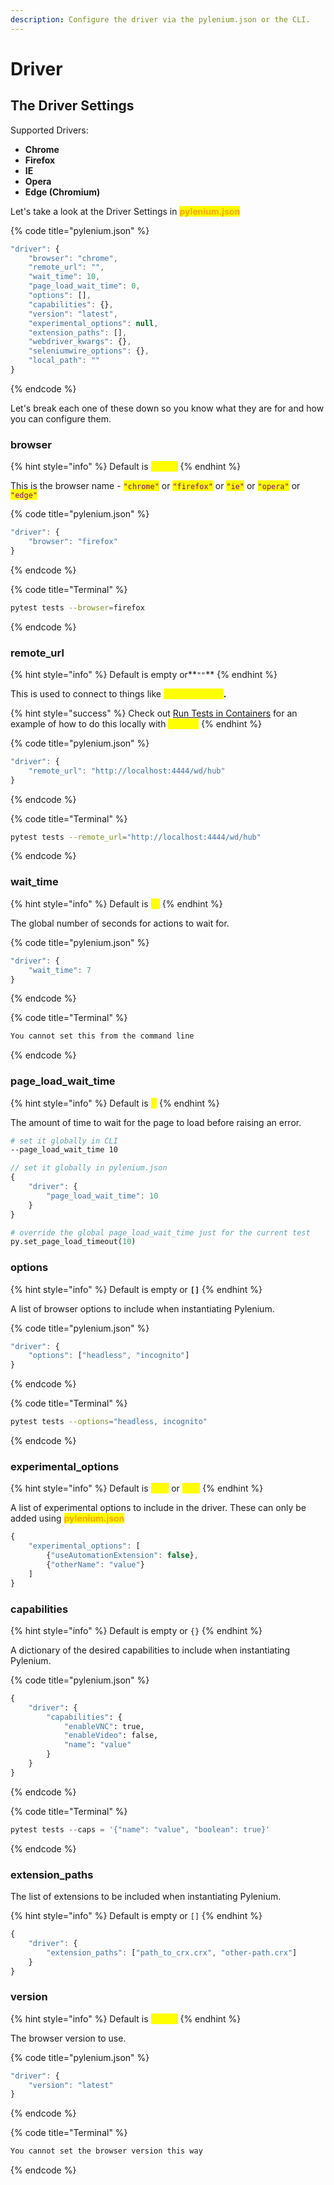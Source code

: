 ```yaml
---
description: Configure the driver via the pylenium.json or the CLI.
---
```


# Driver

## The Driver Settings

Supported Drivers:

* **Chrome**
* **Firefox**
* **IE**
* **Opera**
* **Edge (Chromium)**

&#x20;Let's take a look at the Driver Settings in <mark style="color:orange;">**pylenium.json**</mark>

{% code title="pylenium.json" %}
```javascript
"driver": {
    "browser": "chrome",
    "remote_url": "",
    "wait_time": 10,
    "page_load_wait_time": 0,
    "options": [],
    "capabilities": {},
    "version": "latest",
    "experimental_options": null,
    "extension_paths": [],
    "webdriver_kwargs": {},
    "seleniumwire_options": {},
    "local_path": ""
}
```
{% endcode %}

Let's break each one of these down so you know what they are for and how you can configure them.

### browser

{% hint style="info" %}
Default is <mark style="color:yellow;">**`chrome`**</mark>
{% endhint %}

This is the browser name - <mark style="color:purple;">`"chrome"`</mark> or <mark style="color:purple;">`"firefox"`</mark> or <mark style="color:purple;">`"ie"`</mark> or <mark style="color:purple;">`"opera"`</mark> or <mark style="color:purple;">`"edge"`</mark>

{% code title="pylenium.json" %}
```javascript
"driver": {
    "browser": "firefox"
}
```
{% endcode %}

{% code title="Terminal" %}
```bash
pytest tests --browser=firefox
```
{% endcode %}

### remote\_url

{% hint style="info" %}
Default is empty or**`""`**
{% endhint %}

This is used to connect to things like <mark style="color:yellow;">**Selenium Grid**</mark>**.**

{% hint style="success" %}
Check out [Run Tests in Containers](../guides/run-tests-in-containers.md) for an example of how to do this locally with <mark style="color:yellow;">**Docker**</mark>
{% endhint %}

{% code title="pylenium.json" %}
```javascript
"driver": {
    "remote_url": "http://localhost:4444/wd/hub"
}
```
{% endcode %}

{% code title="Terminal" %}
```bash
pytest tests --remote_url="http://localhost:4444/wd/hub"
```
{% endcode %}

### wait\_time

{% hint style="info" %}
Default is <mark style="color:yellow;">**`10`**</mark>
{% endhint %}

The global number of seconds for actions to wait for.

{% code title="pylenium.json" %}
```javascript
"driver": {
    "wait_time": 7
}
```
{% endcode %}

{% code title="Terminal" %}
```bash
You cannot set this from the command line
```
{% endcode %}

### page\_load\_wait\_time

{% hint style="info" %}
Default is <mark style="color:yellow;">**0**</mark>
{% endhint %}

The amount of time to wait for the page to load before raising an error.

```bash
# set it globally in CLI
--page_load_wait_time 10
```

```javascript
// set it globally in pylenium.json
{
    "driver": {
        "page_load_wait_time": 10
    }
}
```

```python
# override the global page_load_wait_time just for the current test
py.set_page_load_timeout(10)
```

### options

{% hint style="info" %}
Default is empty or **`[]`**
{% endhint %}

A list of browser options to include when instantiating Pylenium.

{% code title="pylenium.json" %}
```javascript
"driver": {
    "options": ["headless", "incognito"]
}
```
{% endcode %}

{% code title="Terminal" %}
```bash
pytest tests --options="headless, incognito"
```
{% endcode %}

### experimental\_options

{% hint style="info" %}
Default is <mark style="color:yellow;">**`null`**</mark> or <mark style="color:yellow;">**`None`**</mark>
{% endhint %}

A list of experimental options to include in the driver. These can only be added using <mark style="color:orange;">**pylenium.json**</mark>

```javascript
{
    "experimental_options": [
        {"useAutomationExtension": false},
        {"otherName": "value"}
    ]
}
```

### capabilities

{% hint style="info" %}
Default is empty or `{}`
{% endhint %}

A dictionary of the desired capabilities to include when instantiating Pylenium.

{% code title="pylenium.json" %}
```python
{
    "driver": {
        "capabilities": {
            "enableVNC": true,
            "enableVideo": false,
            "name": "value"
        }
    }
}
```
{% endcode %}

{% code title="Terminal" %}
```python
pytest tests --caps = '{"name": "value", "boolean": true}'
```
{% endcode %}

### extension\_paths

The list of extensions to be included when instantiating Pylenium.

{% hint style="info" %}
Default is empty or `[]`
{% endhint %}

```javascript
{
    "driver": {
        "extension_paths": ["path_to_crx.crx", "other-path.crx"]
    }
}
```

### version

{% hint style="info" %}
Default is <mark style="color:yellow;">**`latest`**</mark>
{% endhint %}

The browser version to use.

{% code title="pylenium.json" %}
```javascript
"driver": {
    "version": "latest"
}
```
{% endcode %}

{% code title="Terminal" %}
```bash
You cannot set the browser version this way
```
{% endcode %}
